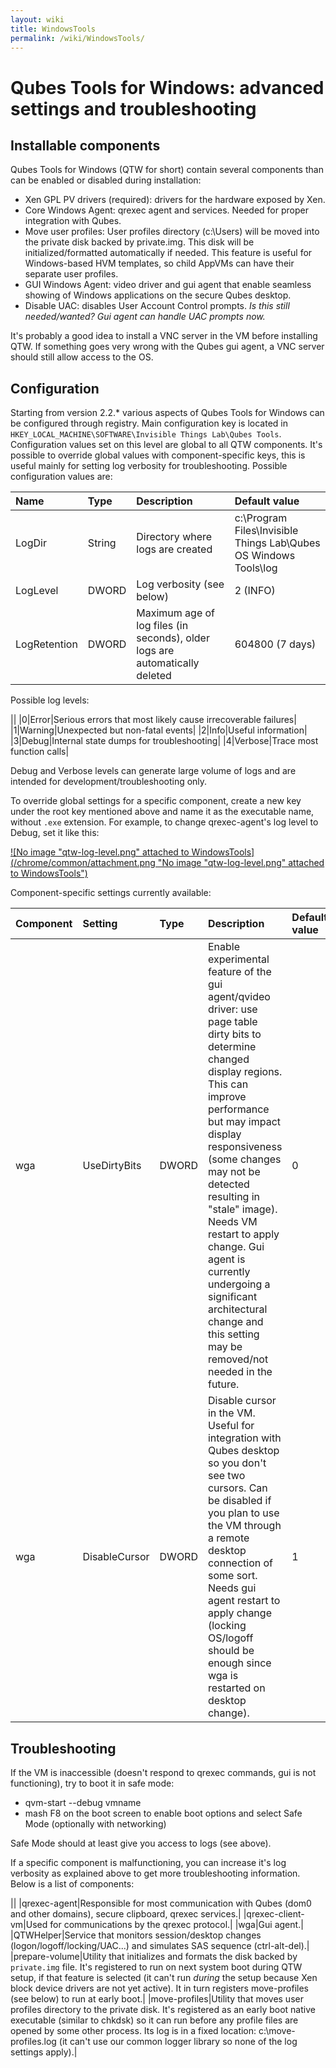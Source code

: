 ```yaml
---
layout: wiki
title: WindowsTools
permalink: /wiki/WindowsTools/
---
```


Qubes Tools for Windows: advanced settings and troubleshooting
==============================================================

Installable components
----------------------

Qubes Tools for Windows (QTW for short) contain several components than can be enabled or disabled during installation:

-   Xen GPL PV drivers (required): drivers for the hardware exposed by Xen.
-   Core Windows Agent: qrexec agent and services. Needed for proper integration with Qubes.
-   Move user profiles: User profiles directory (c:\\Users) will be moved into the private disk backed by private.img. This disk will be initialized/formatted automatically if needed. This feature is useful for Windows-based HVM templates, so child AppVMs can have their separate user profiles.
-   GUI Windows Agent: video driver and gui agent that enable seamless showing of Windows applications on the secure Qubes desktop.
-   Disable UAC: disables User Account Control prompts. *Is this still needed/wanted? Gui agent can handle UAC prompts now.*

It's probably a good idea to install a VNC server in the VM before installing QTW. If something goes very wrong with the Qubes gui agent, a VNC server should still allow access to the OS.

Configuration
-------------

Starting from version 2.2.\* various aspects of Qubes Tools for Windows can be configured through registry. Main configuration key is located in `HKEY_LOCAL_MACHINE\SOFTWARE\Invisible Things Lab\Qubes Tools`. Configuration values set on this level are global to all QTW components. It's possible to override global values with component-specific keys, this is useful mainly for setting log verbosity for troubleshooting. Possible configuration values are:

|**Name**|**Type**|**Description**|**Default value**|
|:-------|:-------|:--------------|:----------------|
|LogDir|String|Directory where logs are created|c:\\Program Files\\Invisible Things Lab\\Qubes OS Windows Tools\\log|
|LogLevel|DWORD|Log verbosity (see below)|2 (INFO)|
|LogRetention|DWORD|Maximum age of log files (in seconds), older logs are automatically deleted|604800 (7 days)|

Possible log levels:

||
|0|Error|Serious errors that most likely cause irrecoverable failures|
|1|Warning|Unexpected but non-fatal events|
|2|Info|Useful information|
|3|Debug|Internal state dumps for troubleshooting|
|4|Verbose|Trace most function calls|

Debug and Verbose levels can generate large volume of logs and are intended for development/troubleshooting only.

To override global settings for a specific component, create a new key under the root key mentioned above and name it as the executable name, without `.exe` extension. For example, to change qrexec-agent's log level to Debug, set it like this:

[![No image "qtw-log-level.png" attached to WindowsTools](/chrome/common/attachment.png "No image "qtw-log-level.png" attached to WindowsTools")](/attachment/wiki/WindowsTools/qtw-log-level.png)

Component-specific settings currently available:

|**Component**|**Setting**|**Type**|**Description**|**Default value**|
|:------------|:----------|:-------|:--------------|:----------------|
|wga|UseDirtyBits|DWORD|Enable experimental feature of the gui agent/qvideo driver: use page table dirty bits to determine changed display regions. This can improve performance but may impact display responsiveness (some changes may not be detected resulting in "stale" image). Needs VM restart to apply change. Gui agent is currently undergoing a significant architectural change and this setting may be removed/not needed in the future.|0|
|wga|DisableCursor|DWORD|Disable cursor in the VM. Useful for integration with Qubes desktop so you don't see two cursors. Can be disabled if you plan to use the VM through a remote desktop connection of some sort. Needs gui agent restart to apply change (locking OS/logoff should be enough since wga is restarted on desktop change).|1|

Troubleshooting
---------------

If the VM is inaccessible (doesn't respond to qrexec commands, gui is not functioning), try to boot it in safe mode:

-   qvm-start --debug vmname
-   mash F8 on the boot screen to enable boot options and select Safe Mode (optionally with networking)

Safe Mode should at least give you access to logs (see above).

If a specific component is malfunctioning, you can increase it's log verbosity as explained above to get more troubleshooting information. Below is a list of components:

||
|qrexec-agent|Responsible for most communication with Qubes (dom0 and other domains), secure clipboard, qrexec services.|
|qrexec-client-vm|Used for communications by the qrexec protocol.|
|wga|Gui agent.|
|QTWHelper|Service that monitors session/desktop changes (logon/logoff/locking/UAC...) and simulates SAS sequence (ctrl-alt-del).|
|prepare-volume|Utility that initializes and formats the disk backed by `private.img` file. It's registered to run on next system boot during QTW setup, if that feature is selected (it can't run *during* the setup because Xen block device drivers are not yet active). It in turn registers move-profiles (see below) to run at early boot.|
|move-profiles|Utility that moves user profiles directory to the private disk. It's registered as an early boot native executable (similar to chkdsk) so it can run before any profile files are opened by some other process. Its log is in a fixed location: c:\\move-profiles.log (it can't use our common logger library so none of the log settings apply).|


